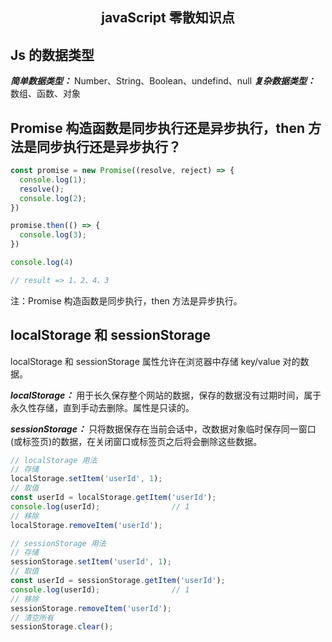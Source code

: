 <h2 align="center">javaScript 零散知识点</h2>

## Js 的数据类型

***简单数据类型：*** Number、String、Boolean、undefind、null
***复杂数据类型：*** 数组、函数、对象



## Promise 构造函数是同步执行还是异步执行，then 方法是同步执行还是异步执行？

```js
const promise = new Promise((resolve, reject) => {
  console.log(1);
  resolve();
  console.log(2);
})

promise.then(() => {
  console.log(3);
})

console.log(4)

// result => 1、2、4、3 
```

注：Promise 构造函数是同步执行，then 方法是异步执行。


## localStorage 和 sessionStorage 

localStorage 和 sessionStorage 属性允许在浏览器中存储 key/value 对的数据。

***localStorage：*** 用于长久保存整个网站的数据，保存的数据没有过期时间，属于永久性存储，直到手动去删除。属性是只读的。

***sessionStorage：*** 只将数据保存在当前会话中，改数据对象临时保存同一窗口(或标签页)的数据，在关闭窗口或标签页之后将会删除这些数据。

```js
// localStorage 用法
// 存储
localStorage.setItem('userId', 1);
// 取值
const userId = localStorage.getItem('userId');
console.log(userId);                // 1
// 移除
localStorage.removeItem('userId');

// sessionStorage 用法
// 存储
sessionStorage.setItem('userId', 1);
// 取值
const userId = sessionStorage.getItem('userId');
console.log(userId);                // 1
// 移除
sessionStorage.removeItem('userId');
// 清空所有
sessionStorage.clear();
```